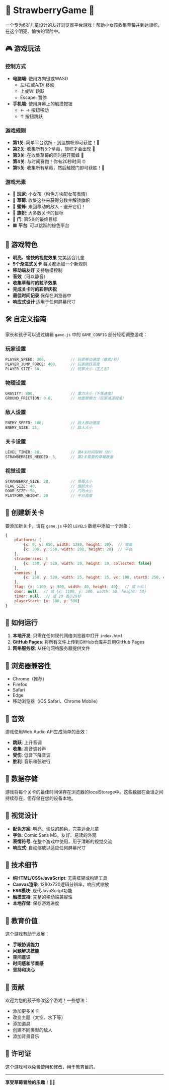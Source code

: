 # 🍓 StrawberryGame 🍓

一个专为6岁儿童设计的友好浏览器平台游戏！帮助小女孩收集草莓并到达旗帜，在这个明亮、愉快的冒险中。

## 🎮 游戏玩法

### 控制方式
- **电脑端**: 使用方向键或WASD
  - 左/右或A/D: 移动
  - 上或W: 跳跃
  - Escape: 暂停
- **手机端**: 使用屏幕上的触摸按钮
  - ← → 按钮移动
  - ↑ 按钮跳跃

### 游戏规则
- **第1关**: 简单平台跳跃 - 到达旗帜即可获胜！🏁
- **第2关**: 收集所有5个草莓，旗帜才会出现 🍓
- **第3关**: 在收集草莓的同时避开蜜蜂 🐝
- **第4关**: 与时间赛跑！你有20秒时间 ⏰
- **第5关**: 收集所有草莓，然后触摸门即可获胜！🚪

### 游戏元素
- 👧 **玩家**: 小女孩（粉色方块配女孩表情）
- 🍓 **草莓**: 收集这些来获得分数并解锁旗帜
- 🐝 **蜜蜂**: 来回移动的敌人 - 避开它们！
- 🏁 **旗帜**: 大多数关卡的目标
- 🚪 **门**: 第5关的最终目标
- 🟫 **平台**: 可以跳跃的棕色平台

## 🎯 游戏特色

- **明亮、愉快的视觉效果** 完美适合儿童
- **5个渐进式关卡** 每关都添加一个新规则
- **移动端友好** 支持触摸控制
- **音效**（可以静音）
- **收集草莓时的粒子效果**
- **完成关卡时的彩带庆祝**
- **最佳时间记录** 保存在浏览器中
- **响应式设计** 适用于任何屏幕尺寸

## 🛠️ 自定义指南

家长和孩子可以通过编辑 `game.js` 中的 `GAME_CONFIG` 部分轻松调整游戏：

### 玩家设置
```javascript
PLAYER_SPEED: 300,           // 玩家移动速度（像素/秒）
PLAYER_JUMP_FORCE: 400,      // 玩家跳跃高度
PLAYER_SIZE: 30,             // 玩家大小（正方形）
```

### 物理设置
```javascript
GRAVITY: 800,                // 重力大小（下落速度）
GROUND_FRICTION: 0.8,        // 地面摩擦力（玩家减速程度）
```

### 敌人设置
```javascript
ENEMY_SPEED: 100,            // 敌人移动速度
ENEMY_SIZE: 25,              // 敌人大小
```

### 关卡设置
```javascript
LEVEL_TIMER: 20,             // 第4关时间限制（秒）
STRAWBERRIES_NEEDED: 5,      // 第2关需要的草莓数量
```

### 视觉设置
```javascript
STRAWBERRY_SIZE: 20,         // 草莓大小
FLAG_SIZE: 40,               // 旗帜大小
DOOR_SIZE: 50,               // 门的大小
PLATFORM_HEIGHT: 20          // 平台高度
```

## 🎨 创建新关卡

要添加新关卡，请在 `game.js` 中的 `LEVELS` 数组中添加一个对象：

```javascript
{
    platforms: [
        {x: 0, y: 650, width: 1280, height: 20},  // 地面
        {x: 300, y: 550, width: 200, height: 20}  // 平台
    ],
    strawberries: [
        {x: 350, y: 520, width: 20, height: 20, collected: false}
    ],
    enemies: [
        {x: 250, y: 520, width: 25, height: 25, vx: 100, startX: 250, endX: 350, color: '#FFD700'}
    ],
    flag: {x: 1100, y: 300, width: 40, height: 40},  // 或 null
    door: null,  // 或 {x: 1100, y: 300, width: 50, height: 50}
    timer: null,  // 或 20 表示20秒
    playerStart: {x: 100, y: 500}
}
```

## 🚀 如何运行

1. **本地开发**: 只需在任何现代网络浏览器中打开 `index.html`
2. **GitHub Pages**: 将所有文件上传到GitHub仓库并启用GitHub Pages
3. **网络服务器**: 从任何网络服务器提供文件

## 📱 浏览器兼容性

- Chrome（推荐）
- Firefox
- Safari
- Edge
- 移动浏览器（iOS Safari、Chrome Mobile）

## 🎵 音效

游戏使用Web Audio API生成简单的音效：
- **跳跃**: 上升音调
- **收集**: 高音调铃声
- **受伤**: 低音下降音调
- **胜利**: 音乐和弦进行

## 💾 数据存储

游戏将每个关卡的最佳时间保存在浏览器的localStorage中。这些数据在会话之间持续存在，但存储在您的设备本地。

## 🎨 视觉设计

- **配色方案**: 明亮、愉快的颜色，完美适合儿童
- **字体**: Comic Sans MS，友好、易读的外观
- **表情符号**: 在整个游戏中使用，用于清晰的视觉交流
- **响应式**: 自动缩放以适应任何屏幕尺寸

## 🔧 技术细节

- **纯HTML/CSS/JavaScript**: 无需框架或构建工具
- **Canvas渲染**: 1280x720逻辑分辨率，响应式缩放
- **ES6模块**: 现代JavaScript功能
- **触摸支持**: 完整的移动端兼容性
- **本地存储**: 保存游戏进度

## 🎯 教育价值

这个游戏有助于发展：
- **手眼协调能力**
- **问题解决技能**
- **空间意识**
- **时间感和节奏感**
- **坚持和决心**

## 🤝 贡献

欢迎为您的孩子修改这个游戏！一些想法：
- 添加更多关卡
- 改变主题（太空、水下等）
- 添加道具
- 创建不同类型的敌人
- 添加背景音乐

## 📄 许可证

这个游戏可以免费使用和修改，用于教育目的。

---

**享受草莓冒险的乐趣！🍓✨** 